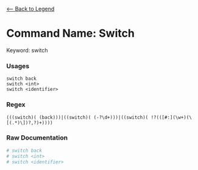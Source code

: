 [<-- Back to Legend](../legend.md)

# Command Name: Switch
Keyword: switch

### Usages
```
switch back
switch <int>
switch <identifier>
```

### Regex
```regexp
(((switch)( (back)))|((switch)( (-?\d+)))|((switch)( !?(([#:](\w+)(\[(.*)\])?,?)+))))
```

### Raw Documentation
```yml
# switch back
# switch <int>
# switch <identifier>
```

